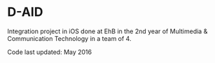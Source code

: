 # D-AID
Integration project in iOS done at EhB in the 2nd year of Multimedia &amp; Communication Technology in a team of 4.

Code last updated: May 2016
